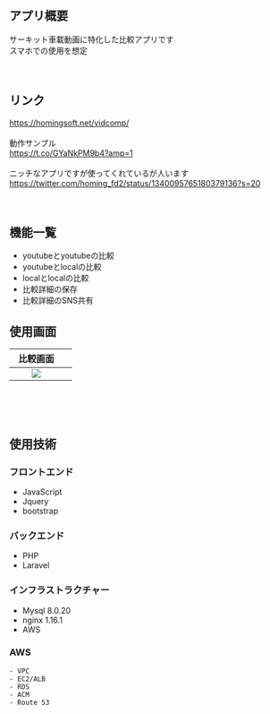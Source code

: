 ## アプリ概要
サーキット車載動画に特化した比較アプリです<br>
スマホでの使用を想定<br>
<br>
<br>

## リンク
https://homingsoft.net/vidcomp/ <br>
<br>
動作サンプル<br>
https://t.co/GYaNkPM9b4?amp=1<br>
<br>
ニッチなアプリですが使ってくれているが人います<br>
https://twitter.com/homing_fd2/status/1340095765180379136?s=20<br>
<br>
<br>

## 機能一覧
- youtubeとyoutubeの比較
- youtubeとlocalの比較
- localとlocalの比較
- 比較詳細の保存
- 比較詳細のSNS共有

## 使用画面

| 比較画面　|   |
| :----: | :----: |
| <img src="https://user-images.githubusercontent.com/72111956/107892429-5d728400-6f68-11eb-872b-e532ca898251.png">    |
<br>

<br>
<br>

## 使用技術

### フロントエンド
- JavaScript
- Jquery
- bootstrap

### バックエンド
- PHP
- Laravel

### インフラストラクチャー
- Mysql 8.0.20
- nginx 1.16.1
- AWS

### AWS
    - VPC
    - EC2/ALB
    - RDS
    - ACM
    - Route 53

<br>
<br>
